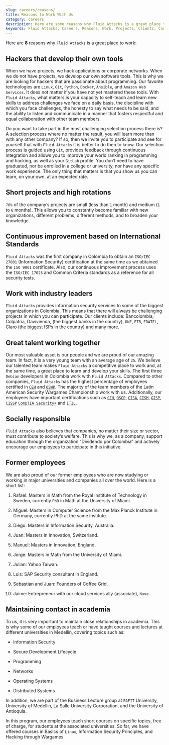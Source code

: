 ```yaml
---
slug: careers/reasons/
title: Reasons to Work With Us
category: careers
description: Here are some reasons why Fluid Attacks is a great place to work.
keywords: Fluid Attacks, Careers, Reasons, Work, Projects, Clients, Candidates, Jobs, Pentester, Ethical Hacker
---
```


Here are **8** reasons why `Fluid Attacks` is a great place to work:

## Hackers that develop their own tools

When we have projects, we hack applications or corporate networks. When
we do not have projects, we develop our own software tools. This is why
we are looking for hackers that are passionate about programming. Our
favorite technologies are `Linux`, `Git`, `Python`, `Docker`, `Ansible`,
and `Amazon Web Services`. It does not matter if you have not yet
mastered these tools. With `Fluid Attacks`, what matters is your
capacity to self-teach and learn new skills to address challenges we
face on a daily basis, the discipline with which you face challenges,
the honesty to say what needs to be said, and the ability to listen and
communicate in a manner that fosters respectful and equal collaboration
with other team members.

Do you want to take part in the most challenging selection process there
is? A selection process where no matter the result, you will learn more
than with any other company? If so, then we invite you to participate
and see for yourself that with `Fluid Attacks` it is better to do then
to know. Our selection process is guided using `Git`, provides feedback
through continuous integration and allows you to improve your world
ranking in programming and hacking, as well as your `GitLab` profile.
You don’t need to have graduated, nor be enrolled in a college or
university, nor have any specific work experience. The only thing that
matters is that you show us you can learn, on your own, at an expected
rate.

## Short projects and high rotations

`70%` of the company’s projects are small (less than `1` month) and
medium (`1` to `6` months). This allows you to constantly become
familiar with new organizations, different problems, different methods,
and to broaden your knowledge.

## Continuous improvement based on International Standards

`Fluid Attacks` was the first company in Colombia to obtain an
`ISO/IEC 27001` (Information Security) certification at the same time as
we obtained the `ISO 9001` certificate. Also, our continuous improvement
process uses the `ISO/IEC 17025` and Common Criteria standards as a
reference for all security tests.

## Work with industry leaders

`Fluid Attacks` provides information security services to some of the
biggest organizations in Colombia. This means that there will always be
challenging projects in which you can participate. Our clients include:
Bancolombia, Colpatria, Davivienda, (the biggest banks in the country),
`UNE`, `ETB`, `EDATEL`, Claro (the biggest ISPs in the country) and many
more.

## Great talent working together

Our most valuable asset is our people and we are proud of our amazing
team. In fact, it is a very young team with an average age of `25`. We
believe our talented team makes `Fluid Attacks` a competitive place to
work and, at the same time, a great place to learn and develop your
skills. The first three `Debian` developers in Colombia work with `Fluid
Attacks`. Compared to other companies, `Fluid Attacks` has the highest
percentage of employees certified in
[`CEH`](../../about-us/certifications/#certified-ethical-hacker-\(ceh\))
and
[`OSWP`](../../about-us/certifications/#offensive-security-wireless-professional-\(oswp\)).
The majority of the team members of the Latin American Security Wargames
Championship work with us. Additionally, our employees have important
certifications such as
[`CEH`](../../about-us/certifications/#certified-ethical-hacker-\(ceh\)),
[`OSCP`](../../about-us/certifications/#offensive-security-certified-professional-\(oscp\)),
[`CISA`](../../about-us/certifications/#certified-information-systems-auditor-\(cisa\)),
[`CISM`](../../about-us/certifications/#certified-information-security-manager-\(cism\)),
[`GISP`](../../about-us/certifications/#giac-information-security-professional-\(gisp\)),
[`CISSP`](../../about-us/certifications/#certified-information-systems-security-professional-\(cissp\))
[`CompTIA Security+`](../../about-us/certifications/#comptia-security+)
and
[`ITIL`](../../about-us/certifications/#information-technology-infrastructure-library-certification-\(itil\)).

## Socially responsible

`Fluid Attacks` also believes that companies, no matter their size or
sector, must contribute to society’s welfare. This is why we, as a
company, support education through the organization “Dividendo por
Colombia” and actively encourage our employees to participate in this
initiative.

## Former employees

We are also proud of our former employees who are now studying or
working in major universities and companies all over the world. Here is
a short list:

1. Rafael: Masters in Math from the Royal Institute of Technology in
    Sweden, currently `PhD` in Math at the University of Miami.

2. Miguel: Masters in Computer Science from the Max Planck Institute in
    Germany, currently PhD at the same institute.

3. Diego: Masters in Information Security, Australia.

4. Juan: Masters in Innovation, Switzerland.

5. Manuel: Masters in Innovation, England.

6. Jorge: Masters in Math from the University of Miami.

7. Julian: Yahoo Taiwan.

8. Luis: SAP Security consultant in England.

9. Sebastian and Juan: Founders of Coffee Grid.

10. Jaime: Entrepreneur with our cloud services ally (associate),
    `Nuva`.

## Maintaining contact in academia

To us, it is very important to maintain close relationships in academia.
This is why some of our employees teach or have taught courses and
lectures at different universities in Medellin, covering topics such as:

- Information Security

- Secure Development Lifecycle

- Programming

- Networks

- Operating Systems

- Distributed Systems

In addition, we are part of the Business Lecture group at `EAFIT`
University, University of Medellin, La Salle University Corporation, and
the University of Antioquia.

In this program, our employees teach short courses on specific topics,
free of charge, for students at the associated universities. So far, we
have offered courses in Basics of `Linux`, Information Security
Principles, and Hacking through Wargames.
